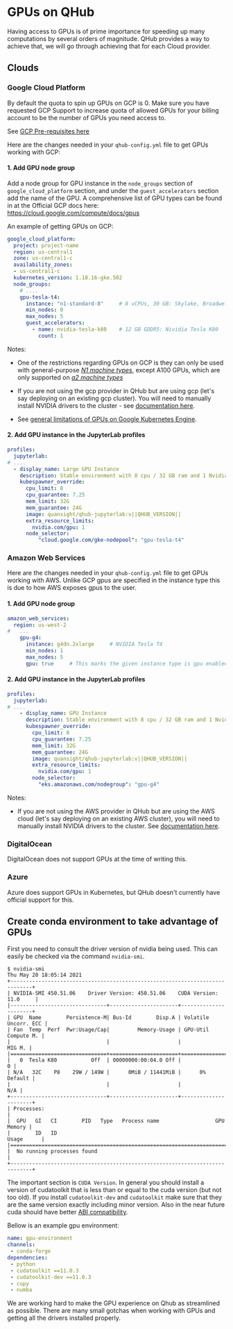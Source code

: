 # GPUs on QHub

Having access to GPUs is of prime importance for speeding up many
computations by several orders of magnitude. QHub provides a way to
achieve that, we will go through achieving that for each Cloud
provider.

## Clouds

### Google Cloud Platform

By default the quota to spin up GPUs on GCP is 0. Make sure you have
requested GCP Support to increase quota of allowed GPUs for your
billing account to be the number of GPUs you need access to.

See [GCP Pre-requisites here](https://cloud.google.com/kubernetes-engine/docs/how-to/gpus#requirements)

Here are the changes needed in your `qhub-config.yml` file to get GPUs working with GCP:

#### 1. Add GPU node group

Add a node group for GPU instance in the `node_groups` section of
`google_cloud_platform` section, and under the `guest_accelerators`
section add the name of the GPU. A comprehensive list of GPU types can
be found in at the Official GCP docs here:
https://cloud.google.com/compute/docs/gpus

An example of getting GPUs on GCP:

```yaml
google_cloud_platform:
  project: project-name
  region: us-central1
  zone: us-central1-c
  availability_zones:
  - us-central1-c
  kubernetes_version: 1.18.16-gke.502
  node_groups:
    # ....
    gpu-tesla-t4:
      instance: "n1-standard-8"     # 8 vCPUs, 30 GB: Skylake, Broadwell, Haswell, Sandy Bridge, and Ivy Bridge
      min_nodes: 0
      max_nodes: 5
      guest_accelerators:
        - name: nvidia-tesla-k80    # 12 GB GDDR5: Nividia Tesla K80
          count: 1

```

Notes:

- One of the restrictions regarding GPUs on GCP is they can only be used
with general-purpose *[N1 machine types](https://cloud.google.com/compute/docs/machine-types#n1_machine_types)*,
except A100 GPUs, which are only supported on *[a2 machine types](https://cloud.google.com/blog/products/compute/announcing-google-cloud-a2-vm-family-based-on-nvidia-a100-gpu)*

- If you are not using the gcp provider in QHub but are using gcp (let's say deploying
  on an existing gcp cluster). You will need to manually install NVIDIA drivers to the
  cluster - see [documentation here](https://cloud.google.com/kubernetes-engine/docs/how-to/gpus#installing_drivers).

- See [general limitations of GPUs on Google Kubernetes Engine](https://cloud.google.com/kubernetes-engine/docs/how-to/gpus#limitations).


#### 2. Add GPU instance in the JupyterLab profiles

```yaml
profiles:
  jupyterlab:
# ....
  - display_name: Large GPU Instance
    description: Stable environment with 8 cpu / 32 GB ram and 1 Nvidia Tesla T4
    kubespawner_override:
      cpu_limit: 8
      cpu_guarantee: 7.25
      mem_limit: 32G
      mem_guarantee: 24G
      image: quansight/qhub-jupyterlab:v||QHUB_VERSION||
      extra_resource_limits:
        nvidia.com/gpu: 1
      node_selector:
          "cloud.google.com/gke-nodepool": "gpu-tesla-t4"
```

### Amazon Web Services

Here are the changes needed in your `qhub-config.yml` file to get GPUs
working with AWS. Unlike GCP gpus are specified in the instance type
this is due to how AWS exposes gpus to the user.

#### 1. Add GPU node group

```yaml
amazon_web_services:
  region: us-west-2
#   ...
    gpu-g4:
      instance: g4dn.2xlarge     # NVIDIA Tesla T4
      min_nodes: 1
      max_nodes: 5
      gpu: true     # This marks the given instance type is gpu enabled.
```

#### 2. Add GPU instance in the JupyterLab profiles

```yaml
profiles:
  jupyterlab:
# ....
    - display_name: GPU Instance
      description: Stable environment with 8 cpu / 32 GB ram and 1 Nvidia Tesla T4
      kubespawner_override:
        cpu_limit: 8
        cpu_guarantee: 7.25
        mem_limit: 32G
        mem_guarantee: 24G
        image: quansight/qhub-jupyterlab:v||QHUB_VERSION||
        extra_resource_limits:
          nvidia.com/gpu: 1
        node_selector:
          "eks.amazonaws.com/nodegroup": "gpu-g4"
```

Notes:

- If you are not using the AWS provider in QHub but are using the AWS cloud (let's say deploying
  on an existing AWS cluster), you will need to manually install NVIDIA drivers to the
  cluster. See [documentation here](https://github.com/NVIDIA/k8s-device-plugin).

### DigitalOcean

DigitalOcean does not support GPUs at the time of writing this.

### Azure

Azure does support GPUs in Kubernetes, but QHub doesn't currently have
official support for this.

## Create conda environment to take advantage of GPUs

First you need to consult the driver version of nvidia being
used. This can easily be checked via the command `nvidia-smi`.

```shell
$ nvidia-smi
Thu May 20 18:05:14 2021       
+-----------------------------------------------------------------------------+
| NVIDIA-SMI 450.51.06    Driver Version: 450.51.06    CUDA Version: 11.0     |
|-------------------------------+----------------------+----------------------+
| GPU  Name        Persistence-M| Bus-Id        Disp.A | Volatile Uncorr. ECC |
| Fan  Temp  Perf  Pwr:Usage/Cap|         Memory-Usage | GPU-Util  Compute M. |
|                               |                      |               MIG M. |
|===============================+======================+======================|
|   0  Tesla K80           Off  | 00000000:00:04.0 Off |                    0 |
| N/A   32C    P8    29W / 149W |      0MiB / 11441MiB |      0%      Default |
|                               |                      |                  N/A |
+-------------------------------+----------------------+----------------------+
| Processes:                                                                  |
|  GPU   GI   CI        PID   Type   Process name                  GPU Memory |
|        ID   ID                                                   Usage      |
|=============================================================================|
|  No running processes found                                                 |
+-----------------------------------------------------------------------------+
```

The important section is `CUDA Version`. In general you should install
a version of cudatoolkit that is less than or equal to the cuda
version (but not too old).  If you install `cudatoolkit-dev` and
`cudatoolkit` make sure that they are the same version exactly
including minor version. Also in the near future cuda should have
better [ABI
compatibility](https://docs.nvidia.com/deploy/cuda-compatibility/index.html).

Bellow is an example gpu environment:

```yaml
name: gpu-environment
channels:
 - conda-forge
dependencies:
 - python
 - cudatoolkit ==11.0.3
 - cudatoolkit-dev ==11.0.3
 - cupy
 - numba
```

We are working hard to make the GPU experience on Qhub as streamlined
as possible. There are many small gotchas when working with GPUs and
getting all the drivers installed properly.
